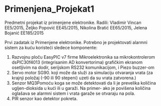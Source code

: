 # Primenjena_Projekat1
Predmetni projekat iz primenjene elektronike. 
Radili: Vladimir Vincan EE5/2015, Željko Popović EE45/2015, Nikolina Bratić EE65/2015, Jelena Bojanić EE185/2015

Prvi zadatak iz Primenjene elektronike.
Potrebno je projektovati alarmni sistem za kuću koristeći sledece komponente:
1) Razvojnu ploču EasyPIC v7 firme Mikroelektronika sa mikrokontrolerom dsPIC30f4013 (integrisanim AD konvertorima) grafičkim ekranom osetljivim na dodir, serijskom RS232 komunikacijom,  i Piezo buzzer-om 
2) Servo motor SG90. koji može da služi za simulaciju otvaranja vrata  (za krajnji položaj (-90 ili 90 stepeni) uzeti da su vrata zatvorena.)
3) Senzor MQ3Pomoću koga se može detektovati da li je prevelika količina ugljen-dioksida u kući ili u garaži. Na primer- ako je povišena količina oglašava se alarmni sistem i vrata garaže se otvaraju na pola.
4) PIR senzor kao detektor pokreta.

